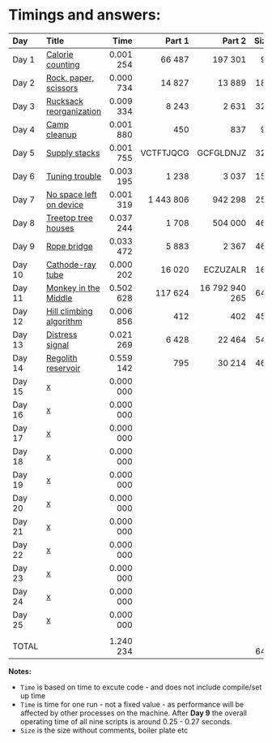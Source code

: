 # Timings and answers:

| Day    | Title                            | Time        | Part 1    | Part 2          | Size    |
| :----- | :--------------------------------| ----------: | --------: | --------------: | ------: |
| Day 1  | [Calorie counting](01.md)        |   0.001 254 |    66 487 |         197 301 |      99 |
| Day 2  | [Rock, paper, scissors](02.md)   |   0.000 734 |    14 827 |          13 889 |     181 |
| Day 3  | [Rucksack reorganization](03.md) |   0.009 334 |     8 243 |           2 631 |     328 |
| Day 4  | [Camp cleanup](04.md)            |   0.001 880 |       450 |             837 |      94 |
| Day 5  | [Supply stacks](05.md)           |   0.001 755 | VCTFTJQCG |       GCFGLDNJZ |     326 |
| Day 6  | [Tuning trouble](06.md)          |   0.003 195 |     1 238 |           3 037 |     154 |
| Day 7  | [No space left on device](07.md) |   0.001 319 | 1 443 806 |         942 298 |     250 |
| Day 8  | [Treetop tree houses](08.md)     |   0.037 244 |     1 708 |         504 000 |     464 |
| Day 9  | [Rope bridge](09.md)             |   0.033 472 |     5 883 |           2 367 |     462 |
| Day 10 | [Cathode-ray tube](10.md)        |   0.000 202 |    16 020 |        ECZUZALR |     160 |
| Day 11 | [Monkey in the Middle](11.md)    |   0.502 628 |   117 624 |  16 792 940 265 |     649 |
| Day 12 | [Hill climbing algorithm](12.md) |   0.006 856 |       412 |             402 |     458 |
| Day 13 | [Distress signal](13.md)         |   0.021 269 |     6 428 |          22 464 |     549 |
| Day 14 | [Regolith reservoir](14.md)      |   0.559 142 |       795 |          30 214 |     468 |
| Day 15 | [x](15.md)                       |   0.000 000 |           |                 |       0 |
| Day 16 | [x](16.md)                       |   0.000 000 |           |                 |       0 |
| Day 17 | [x](17.md)                       |   0.000 000 |           |                 |       0 |
| Day 18 | [x](18.md)                       |   0.000 000 |           |                 |       0 |
| Day 19 | [x](19.md)                       |   0.000 000 |           |                 |       0 |
| Day 20 | [x](20.md)                       |   0.000 000 |           |                 |       0 |
| Day 21 | [x](21.md)                       |   0.000 000 |           |                 |       0 |
| Day 22 | [x](22.md)                       |   0.000 000 |           |                 |       0 |
| Day 23 | [x](23.md)                       |   0.000 000 |           |                 |       0 |
| Day 24 | [x](24.md)                       |   0.000 000 |           |                 |       0 |
| Day 25 | [x](25.md)                       |   0.000 000 |           |                 |       0 |
|   | | | | |
| TOTAL  |                                  |   1.240 234 |           |                 |   4 642 |

**Notes:**
 * `Time` is based on time to excute code - and does not include compile/set up time
 * `Time` is time for one run - not a fixed value - as performance will be affected by other processes on the machine. After **Day 9** the overall operating time of all nine scripts is around 0.25 - 0.27 seconds.
 * `Size` is the size without comments, boiler plate etc

